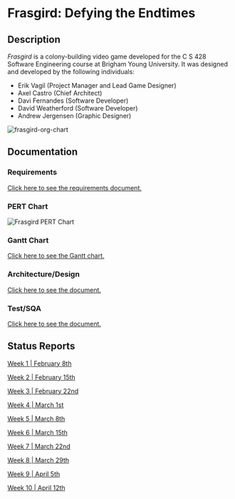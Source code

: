 # Frasgird: Defying the Endtimes

## Description

*Frasgird* is a colony-building video game developed for the C S 428 Software Engineering course at Brigham Young University. It was designed and developed by the following individuals:

- Erik Vagil (Project Manager and Lead Game Designer)
- Axel Castro (Chief Architect)
- Davi Fernandes (Software Developer)
- David Weatherford (Software Developer)
- Andrew Jergensen (Graphic Designer)

![frasgird-org-chart](https://github.com/user-attachments/assets/3f7331f3-3b9e-412f-985b-13b9d325a1d2)

## Documentation

### Requirements

[Click here to see the requirements document.](https://docs.google.com/document/d/1-N5r_IUJdMu5DE0rz_lJh5uocLh0u16TjhxnnHC4Yro/edit?usp=sharing)

### PERT Chart

![Frasgird PERT Chart](https://github.com/user-attachments/assets/296ef11e-1b5e-4942-9d21-83fbd4d7e9a3)

### Gantt Chart

[Click here to see the Gantt chart.](https://docs.google.com/spreadsheets/d/1uZTi9HWztqxw1LXhfpM3CeHmBPaLMRmB41HXlbkAQos/edit?usp=sharing)

### Architecture/Design

[Click here to see the document.](https://docs.google.com/document/d/1MZbZyEjqCA60cwSErGvjTaRUt2bWLfMB0770dKesQMA/edit?usp=sharing)

### Test/SQA

[Click here to see the document.](https://docs.google.com/document/d/1SHuIlpp60XWhozNPiMbpHNLbqkFekG5fXXxPlR2h6h8/edit?usp=sharing)

## Status Reports

[Week 1 | February 8th](https://docs.google.com/spreadsheets/d/1hoarlh1cgjRZDZLbuHR_XEek8_5UTy3a/edit?usp=sharing&ouid=110102645655630759540&rtpof=true&sd=true)

[Week 2 | February 15th](https://docs.google.com/spreadsheets/d/1b8Nhn0IcAV6UgxZqAdlmo-1Mk1_D4hLu/edit?usp=sharing&ouid=110102645655630759540&rtpof=true&sd=true)

[Week 3 | February 22nd](https://docs.google.com/spreadsheets/d/1T-TQvIdwEfjIr2-tjSjFSGaqgoqI6p6W/edit?usp=sharing&ouid=110102645655630759540&rtpof=true&sd=true)

[Week 4 | March 1st](https://docs.google.com/spreadsheets/d/12ebDrPv1-fBtO7ZDk3nZL59Ul8caqYuz/edit?usp=sharing&ouid=110102645655630759540&rtpof=true&sd=true)

[Week 5 | March 8th](https://docs.google.com/spreadsheets/d/1wfQqD_U1sokhQpIyX8rYHMTbM0O2Mf7G/edit?usp=sharing&ouid=110102645655630759540&rtpof=true&sd=true)

[Week 6 | March 15th](https://docs.google.com/spreadsheets/d/11dV5B2TgDqEoAHlu_hTUW5DzN-Gt9anN/edit?usp=sharing&ouid=110102645655630759540&rtpof=true&sd=true)

[Week 7 | March 22nd](https://docs.google.com/spreadsheets/d/16PO1DJUzMZWDvVlyG8i2oJPLlturYQJF/edit?usp=sharing&ouid=110102645655630759540&rtpof=true&sd=true)

[Week 8 | March 29th](https://docs.google.com/spreadsheets/d/1tPmeZA36h-h_K00QWEe7kA_dj5pvG_UD/edit?usp=sharing&ouid=110102645655630759540&rtpof=true&sd=true)

[Week 9 | April 5th](https://docs.google.com/spreadsheets/d/1xM__u-274bCW8M6befEhOsiECeP9AN_x/edit?usp=sharing&ouid=110102645655630759540&rtpof=true&sd=true)

[Week 10 | April 12th](https://docs.google.com/spreadsheets/d/1JnEVCz8FvXgIDq2_w5Mv_EmyLd_TZBVq/edit?usp=sharing&ouid=110102645655630759540&rtpof=true&sd=true)
